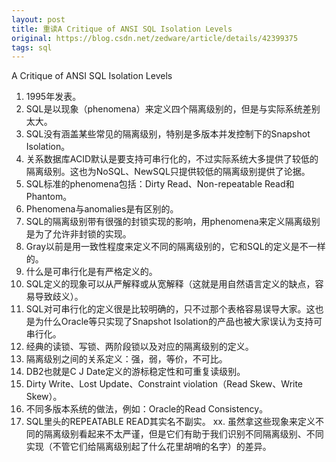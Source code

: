```yaml
---
layout: post
title: 重读A Critique of ANSI SQL Isolation Levels
original: https://blog.csdn.net/zedware/article/details/42399375
tags: sql
---
```

                
A Critique of ANSI SQL Isolation Levels

1. 1995年发表。
2. SQL是以现象（phenomena）来定义四个隔离级别的，但是与实际系统差别太大。
3. SQL没有涵盖某些常见的隔离级别，特别是多版本并发控制下的Snapshot Isolation。
4. 关系数据库ACID默认是要支持可串行化的，不过实际系统大多提供了较低的隔离级别。这也为NoSQL、NewSQL只提供较低的隔离级别提供了论据。
5. SQL标准的phenomena包括：Dirty Read、Non-repeatable Read和Phantom。
6. Phenomena与anomalies是有区别的。
7. SQL的隔离级别带有很强的封锁实现的影响，用phenomena来定义隔离级别是为了允许非封锁的实现。
8. Gray以前是用一致性程度来定义不同的隔离级别的，它和SQL的定义是不一样的。
9. 什么是可串行化是有严格定义的。
10. SQL定义的现象可以从严解释或从宽解释（这就是用自然语言定义的缺点，容易导致歧义）。
11. SQL对可串行化的定义很是比较明确的，只不过那个表格容易误导大家。这也是为什么Oracle等只实现了Snapshot Isolation的产品也被大家误认为支持可串行化。
12. 经典的读锁、写锁、两阶段锁以及对应的隔离级别的定义。
13. 隔离级别之间的关系定义：强，弱，等价，不可比。
14. DB2也就是C J Date定义的游标稳定性和可重复读级别。
15. Dirty Write、Lost Update、Constraint violation（Read Skew、Write Skew）。
16. 不同多版本系统的做法，例如：Oracle的Read Consistency。
17. SQL里头的REPEATABLE READ其实名不副实。
xx. 虽然拿这些现象来定义不同的隔离级别看起来不太严谨，但是它们有助于我们识别不同隔离级别、不同实现（不管它们给隔离级别起了什么花里胡哨的名字）的差异。


